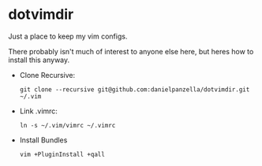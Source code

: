 dotvimdir
=========

Just a place to keep my vim configs.

There probably isn't much of interest to anyone else here, but heres how to install this anyway.

* Clone Recursive:
  
  `git clone --recursive git@github.com:danielpanzella/dotvimdir.git ~/.vim`

* Link .vimrc:

  `ln -s ~/.vim/vimrc ~/.vimrc`

* Install Bundles

  `vim +PluginInstall +qall` 
